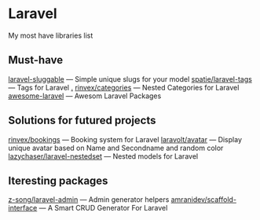 # Laravel
My most have libraries list

## Must-have 

[laravel-sluggable](https://github.com/spatie/laravel-sluggable) — Simple unique slugs for your model
[spatie/laravel-tags](https://github.com/spatie/laravel-tags) — Tags for Laravel
[.](.)
[rinvex/categories](https://github.com/rinvex/categories) — Nested Categories for Laravel
[awesome-laravel](https://github.com/chiraggude/awesome-laravel) — Awesom Laravel Packages


## Solutions for futured projects

[rinvex/bookings](https://github.com/rinvex/bookings) — Booking system for Laravel
[laravolt/avatar](https://github.com/laravolt/avatar) — Display unique avatar based on Name and Secondname and random color
[lazychaser/laravel-nestedset](https://github.com/lazychaser/laravel-nestedset) — Nested models for Laravel

## Iteresting packages

[z-song/laravel-admin](https://github.com/z-song/laravel-admin) — Admin generator helpers
[amranidev/scaffold-interface](https://github.com/amranidev/scaffold-interface) — A Smart CRUD Generator For Laravel
[]()
[]()
[]()
[]()
[]()
[]()
